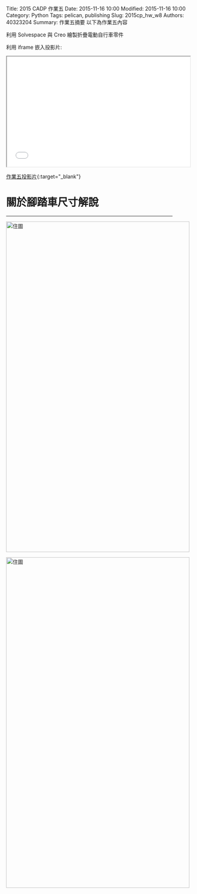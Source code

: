 Title: 2015 CADP 作業五
Date: 2015-11-16 10:00
Modified: 2015-11-16 10:00
Category: Python
Tags: pelican, publishing
Slug: 2015cp_hw_w8
Authors: 40323204
Summary: 作業五摘要
以下為作業五內容

利用 Solvespace 與 Creo 繪製折疊電動自行車零件

利用 iframe 嵌入投影片:

<iframe src="simplest5.html" width="500" height="300"></iframe>

[作業五投影片](simplest5.html){:target="_blank"}

關於腳踏車尺寸解說
============

<hr size="10"align="center"noshade width="90%"color="0000ff">

<img src="https://copy.com/t9JR8FD0vqzdVmmF" width="500" height="900" alt="住圖"></img>

<img src="https://copy.com/kzm9SXx6u91PZUHX" width="500" height="900" alt="住圖"></img>
